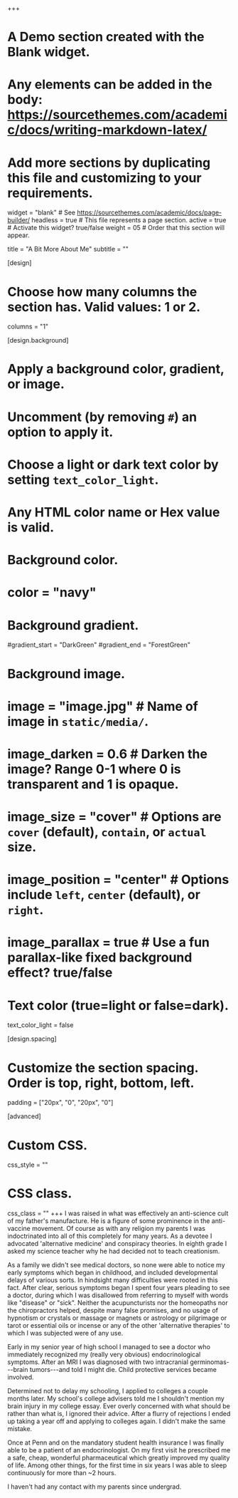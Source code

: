 +++
# A Demo section created with the Blank widget.
# Any elements can be added in the body: https://sourcethemes.com/academic/docs/writing-markdown-latex/
# Add more sections by duplicating this file and customizing to your requirements.

widget = "blank"  # See https://sourcethemes.com/academic/docs/page-builder/
headless = true  # This file represents a page section.
active = true  # Activate this widget? true/false
weight = 05  # Order that this section will appear.

title = "A Bit More About Me"
subtitle = ""

[design]
  # Choose how many columns the section has. Valid values: 1 or 2.
  columns = "1"

[design.background]
  # Apply a background color, gradient, or image.
  #   Uncomment (by removing `#`) an option to apply it.
  #   Choose a light or dark text color by setting `text_color_light`.
  #   Any HTML color name or Hex value is valid.

  # Background color.
  # color = "navy"

  # Background gradient.
  #gradient_start = "DarkGreen"
  #gradient_end = "ForestGreen"

  # Background image.
  # image = "image.jpg"  # Name of image in `static/media/`.
  # image_darken = 0.6  # Darken the image? Range 0-1 where 0 is transparent and 1 is opaque.
  # image_size = "cover"  #  Options are `cover` (default), `contain`, or `actual` size.
  # image_position = "center"  # Options include `left`, `center` (default), or `right`.
  # image_parallax = true  # Use a fun parallax-like fixed background effect? true/false

  # Text color (true=light or false=dark).
  text_color_light = false

[design.spacing]
  # Customize the section spacing. Order is top, right, bottom, left.
  padding = ["20px", "0", "20px", "0"]

[advanced]
 # Custom CSS.
 css_style = ""

 # CSS class.
 css_class = ""
+++
I was raised in what was effectively an anti-science cult of my father's manufacture. He is a figure of some prominence in the anti-vaccine movement.
Of course as with any religion my parents I was indoctrinated into all of this completely for many years. As a devotee I advocated 'alternative medicine' and conspiracy theories. In eighth grade I asked my science teacher why he had decided not to teach creationism. 

As a family we didn't see medical doctors, so none were able to notice my early symptoms which began in childhood, and included developmental delays of various sorts. In hindsight many difficulties were rooted in this fact.
After clear, serious symptoms began I spent four years pleading to see a doctor, during which I was disallowed from referring to myself with words like "disease" or "sick".
Neither the acupuncturists nor the homeopaths nor the chiropractors helped, despite many false promises, 
and no usage of hypnotism or crystals or massage or magnets or astrology or pilgrimage or tarot or essential oils or incense or any of the other 'alternative therapies' to which I was subjected were of any use.  

Early in my senior year of high school I managed to see a doctor who immediately recognized my (really very obvious) endocrinological symptoms. 
After an MRI I was diagnosed with two intracranial germinomas---brain tumors---and told I might die. Child protective services became involved.

Determined not to delay my schooling, I applied to colleges a couple months later. 
My school's college advisers told me I shouldn't mention my brain injury in my college essay. 
Ever overly concerned with what should be rather than what is, I ignored their advice. 
After a flurry of rejections I ended up taking a year off and applying to colleges again. I didn't make the same mistake.

Once at Penn and on the mandatory student health insurance I was finally able to be a patient of an endocrinologist. 
On my first visit he prescribed me a safe, cheap, wonderful pharmaceutical which greatly improved my quality of life. 
Among other things, for the first time in six years I was able to sleep continuously for more than ~2 hours.

I haven't had any contact with my parents since undergrad.
